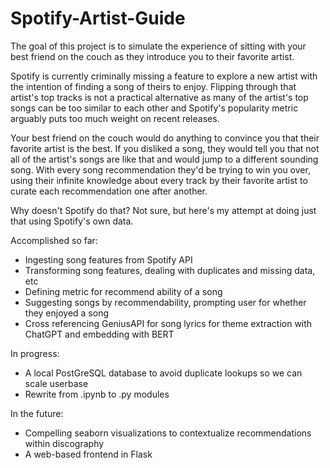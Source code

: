 # Spotify-Artist-Guide

The goal of this project is to simulate the experience of sitting with your best friend on the couch as they introduce you to their favorite artist.

Spotify is currently criminally missing a feature to explore a new artist with the intention of finding a song of theirs to enjoy. Flipping through that artist's top tracks is not a practical alternative as many of the artist's top songs can be too similar to each other and Spotify's popularity metric arguably puts too much weight on recent releases.

Your best friend on the couch would do anything to convince you that their favorite artist is the best. If you disliked a song, they would tell you that not all of the artist's songs are like that and would jump to a different sounding song. With every song recommendation they'd be trying to win you over, using their infinite knowledge about every track by their favorite artist to curate each recommendation one after another.

Why doesn't Spotify do that? Not sure, but here's my attempt at doing just that using Spotify's own data.

Accomplished so far:
- Ingesting song features from Spotify API
- Transforming song features, dealing with duplicates and missing data, etc
- Defining metric for recommend ability of a song
- Suggesting songs by recommendability, prompting user for whether they enjoyed a song
- Cross referencing GeniusAPI for song lyrics for theme extraction with ChatGPT and embedding with BERT

In progress:
- A local PostGreSQL database to avoid duplicate lookups so we can scale userbase
- Rewrite from .ipynb to .py modules

In the future:
- Compelling seaborn visualizations to contextualize recommendations within discography
- A web-based frontend in Flask
